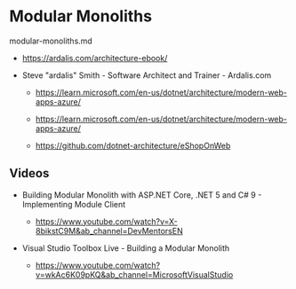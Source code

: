 # Modular Monoliths

modular-monoliths.md

*   https://ardalis.com/architecture-ebook/

*   Steve "ardalis" Smith - Software Architect and Trainer - Ardalis.com

    *   https://learn.microsoft.com/en-us/dotnet/architecture/modern-web-apps-azure/

    *   https://learn.microsoft.com/en-us/dotnet/architecture/modern-web-apps-azure/

    *   https://github.com/dotnet-architecture/eShopOnWeb

## Videos

*   Building Modular Monolith with ASP.NET Core, .NET 5 and C# 9 - Implementing Module Client

    *   https://www.youtube.com/watch?v=X-8bikstC9M&ab_channel=DevMentorsEN

*   Visual Studio Toolbox Live - Building a Modular Monolith

    *   https://www.youtube.com/watch?v=wkAc6K09pKQ&ab_channel=MicrosoftVisualStudio

